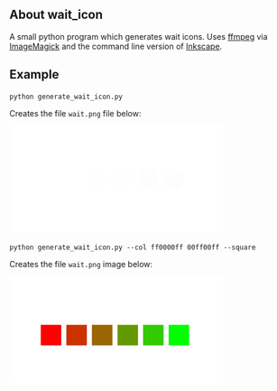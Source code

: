 
## About wait_icon

A small python program which generates wait icons. Uses [ffmpeg](https://www.ffmpeg.org/) via [ImageMagick](https://imagemagick.org/index.php) and the command line version of [Inkscape](https://inkscape.org/).

## Example


```
python generate_wait_icon.py
```

Creates the file ```wait.png``` file below:

![wait icon](https://github.com/fderepas/wait_icon/blob/main/image/default.png)

```
python generate_wait_icon.py --col ff0000ff 00ff00ff --square
```

Creates the file ```wait.png``` image below:

![wait icon](https://github.com/fderepas/wait_icon/blob/main/image/gree_red.png)


